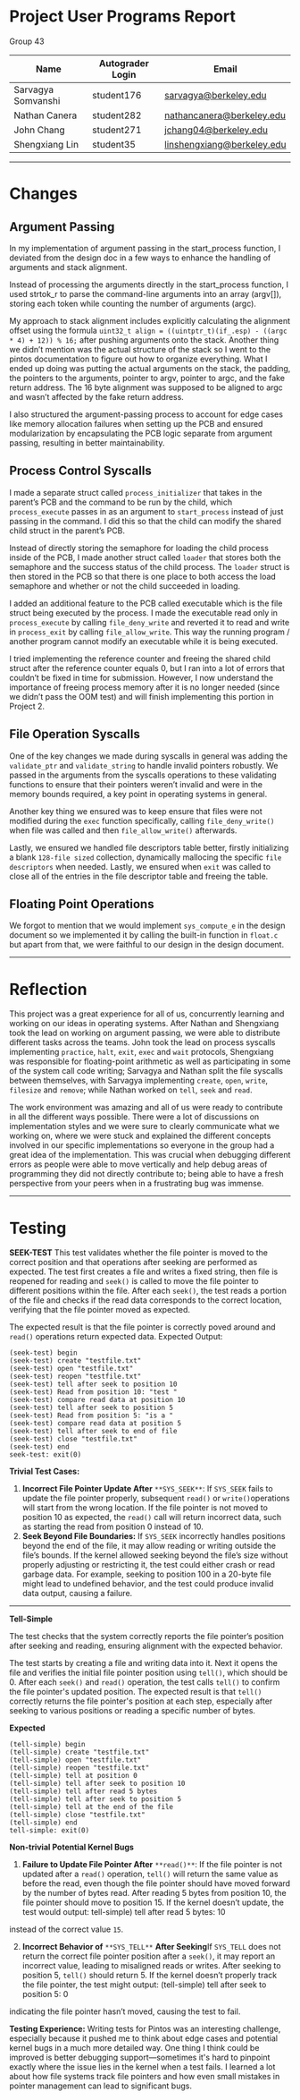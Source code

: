 # Project User Programs Report
Group 43

| Name               | Autograder Login | Email                      |
| ------------------ | ---------------- | -------------------------- |
| Sarvagya Somvanshi | student176       | sarvagya@berkeley.edu      |
| Nathan Canera      | student282       | nathancanera@berkeley.edu  |
| John Chang         | student271       | jchang04@berkeley.edu      |
| Shengxiang Lin     | student35        | linshengxiang@berkeley.edu |

----------
# Changes
## Argument Passing

In my implementation of argument passing in the start_process function, I deviated from the design doc in a few ways to enhance the handling of arguments and stack alignment.

Instead of processing the arguments directly in the start_process function, I used strtok_r to parse the command-line arguments into an array (argv[]), storing each token while counting the number of arguments (argc).

My approach to stack alignment includes explicitly calculating the alignment offset using the formula `uint32_t align = ((uintptr_t)(if_.esp) - ((argc * 4) + 12)) % 16;` after pushing arguments onto the stack. Another thing we didn’t mention was the actual structure of the stack so I went to the pintos documentation to figure out how to organize everything. What I ended up doing was putting the actual arguments on the stack, the padding, the pointers to the arguments, pointer to argv, pointer to argc, and the fake return address. The 16 byte alignment was supposed to be aligned to argc and wasn’t affected by the fake return address. 

I also structured the argument-passing process to account for edge cases like memory allocation failures when setting up the PCB and ensured modularization by encapsulating the PCB logic separate from argument passing, resulting in better maintainability.

## Process Control Syscalls

I made a separate struct called `process_initializer` that takes in the parent’s PCB and the command to be run by the child, which `process_execute` passes in as an argument to `start_process` instead of just passing in the command. I did this so that the child can modify the shared child struct in the parent’s PCB. 

Instead of directly storing the semaphore for loading the child process inside of the PCB, I made another struct called `loader` that stores both the semaphore and the success status of the child process. The `loader` struct is then stored in the PCB so that there is one place to both access the load semaphore and whether or not the child succeeded in loading. 

I added an additional feature to the PCB called executable which is the file struct being executed by the process. I made the executable read only in `process_execute` by calling `file_deny_write` and reverted it to read and write in `process_exit` by calling `file_allow_write`. This way the running program / another program cannot modify an executable while it is being executed. 

I tried implementing the reference counter and freeing the shared child struct after the reference counter equals 0, but I ran into a lot of errors that couldn’t be fixed in time for submission. However, I now understand the importance of freeing process memory after it is no longer needed (since we didn’t pass the OOM test) and will finish implementing this portion in Project 2. 

## File Operation Syscalls

One of the key changes we made during syscalls in general was adding the `validate_ptr` and `validate_string` to handle invalid pointers robustly. We passed in the arguments from the syscalls operations to these validating functions to ensure that their pointers weren’t invalid and were in the memory bounds required, a key point in operating systems in general.

Another key thing we ensured was to keep ensure that files were not modified during the `exec` function specifically, calling  `file_deny_write()` when file was called and then `file_allow_write()` afterwards.

Lastly, we ensured we handled file descriptors table better, firstly initializing a blank `128-file sized` collection, dynamically mallocing the specific `file descriptors` when needed. Lastly, we ensured when `exit` was called to close all of the entries in the file descriptor table and freeing the table.

## Floating Point Operations

We forgot to mention that we would implement `sys_compute_e` in the design document so we implemented it by calling the built-in function in `float.c` but apart from that, we were faithful to our design in the design document.

----------
# Reflection

This project was a great experience for all of us, concurrently learning and working on our ideas in operating systems. After Nathan and Shengxiang took the lead on working on argument passing, we were able to distribute different tasks across the teams. John took the lead on process syscalls implementing `practice`, `halt`, `exit`, `exec` and `wait` protocols, Shengxiang was responsible for floating-point arithmetic as well as participating in some of the system call code writing; Sarvagya and Nathan split the file syscalls between themselves, with Sarvagya implementing `create`, `open`, `write`, `filesize` and `remove`; while Nathan worked on `tell`, `seek` and `read`.

The work environment was amazing and all of us were ready to contribute in all the different ways possible. There were a lot of discussions on implementation styles and we were sure to clearly communicate what we working on, where we were stuck and explained the different concepts involved in our specific implementations so everyone in the group had a great idea of the implementation. This was crucial when debugging different errors as people were able to move vertically and help debug areas of programming they did not directly contribute to; being able to have a fresh perspective from your peers when in a frustrating bug was immense.

----------
# Testing

**SEEK-TEST**
This test validates whether the file pointer is moved to the correct position and that operations after seeking are performed as expected. The test first creates a file and writes a fixed string, then file is reopened for reading and `seek()` is called to move the file pointer to different positions within the file. After each `seek()`, the test reads a portion of the file and checks if the read data corresponds to the correct location, verifying that the file pointer moved as expected.

The expected result is that the file pointer is correctly poved around and `read()` operations return expected data.
Expected Output:

    (seek-test) begin
    (seek-test) create "testfile.txt"
    (seek-test) open "testfile.txt"
    (seek-test) reopen "testfile.txt"
    (seek-test) tell after seek to position 10
    (seek-test) Read from position 10: "test "
    (seek-test) compare read data at position 10
    (seek-test) tell after seek to position 5
    (seek-test) Read from position 5: "is a "
    (seek-test) compare read data at position 5
    (seek-test) tell after seek to end of file
    (seek-test) close "testfile.txt"
    (seek-test) end
    seek-test: exit(0)


**Trivial Test Cases:**

1. **Incorrect File Pointer Update After** `**SYS_SEEK**`: If `SYS_SEEK` fails to update the file pointer properly, subsequent `read()` or `write()`operations will start from the wrong location. If the file pointer is not moved to position 10 as expected, the `read()` call will return incorrect data, such as starting the read from position 0 instead of 10. 
2. **Seek Beyond File Boundaries:** If `SYS_SEEK` incorrectly handles positions beyond the end of the file, it may allow reading or writing outside the file’s bounds. If the kernel allowed seeking beyond the file’s size without properly adjusting or restricting it, the test could either crash or read garbage data. For example, seeking to position 100 in a 20-byte file might lead to undefined behavior, and the test could produce invalid data output, causing a failure.
----------

**Tell-Simple**

The test checks that the system correctly reports the file pointer’s position after seeking and reading, ensuring alignment with the expected behavior.

The test starts by creating a file and writing data into it. Next it opens the file and verifies the initial file pointer position using `tell()`, which should be 0. After each `seek()` and `read()` operation, the test calls `tell()` to confirm the file pointer's updated position. The expected result is that `tell()` correctly returns the file pointer's position at each step, especially after seeking to various positions or reading a specific number of bytes.

**Expected** 


    (tell-simple) begin
    (tell-simple) create "testfile.txt"
    (tell-simple) open "testfile.txt"
    (tell-simple) reopen "testfile.txt"
    (tell-simple) tell at position 0
    (tell-simple) tell after seek to position 10
    (tell-simple) tell after read 5 bytes
    (tell-simple) tell after seek to position 5
    (tell-simple) tell at the end of the file
    (tell-simple) close "testfile.txt"
    (tell-simple) end
    tell-simple: exit(0)

**Non-trivial Potential Kernel Bugs** 

1. **Failure to Update File Pointer After** `**read()**`: If the file pointer is not updated after a `read()` operation, `tell()` will return the same value as before the read, even though the file pointer should have moved forward by the number of bytes read. After reading 5 bytes from position 10, the file pointer should move to position 15. If the kernel doesn’t update, the test would output:
    tell-simple) tell after read 5 bytes: 10

instead of the correct value `15`.


2. **Incorrect Behavior of** `**SYS_TELL**` **After Seeking**If `SYS_TELL` does not return the correct file pointer position after a `seek()`, it may report an incorrect value, leading to misaligned reads or writes. After seeking to position 5, `tell()` should return 5. If the kernel doesn’t properly track the file pointer, the test might output:
    (tell-simple) tell after seek to position 5: 0

indicating the file pointer hasn’t moved, causing the test to fail.


**Testing Experience:**
Writing tests for Pintos was an interesting challenge, especially because it pushed me to think about edge cases and potential kernel bugs in a much more detailed way. One thing I think could be improved is better debugging support—sometimes it's hard to pinpoint exactly where the issue lies in the kernel when a test fails. I learned a lot about how file systems track file pointers and how even small mistakes in pointer management can lead to significant bugs.

